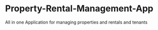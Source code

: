 # Property-Rental-Management-App
All in one Application for managing properties and rentals and tenants 

